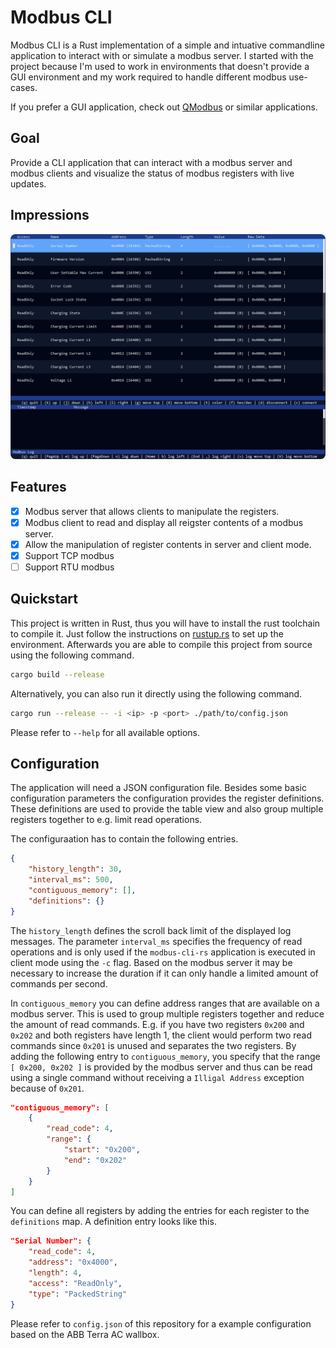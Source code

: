 # Modbus CLI

Modbus CLI is a Rust implementation of a simple and intuative commandline application to interact with or simulate a modbus server. I started with the project because I'm used to work in environments that doesn't provide a GUI environment and my work required to handle different modbus use-cases.

If you prefer a GUI application, check out [QModbus](https://github.com/ed-chemnitz/qmodbus/) or similar applications.

## Goal

Provide a CLI application that can interact with a modbus server and modbus clients and visualize the status of modbus registers with live updates.

## Impressions

<p align="center">
    <p align="center">
        <img src="./img/modbus-cli-rs.png" style="border-radius: 8px">
    </p>
</p>

## Features

- [x] Modbus server that allows clients to manipulate the registers.
- [x] Modbus client to read and display all reigster contents of a modbus server.
- [x] Allow the manipulation of register contents in server and client mode.
- [x] Support TCP modbus
- [ ] Support RTU modbus

## Quickstart

This project is written in Rust, thus you will have to install the rust toolchain to compile it. Just follow the instructions on [rustup.rs](https://rustup.rs/)
to set up the environment. Afterwards you are able to compile this project from source using the following command.

```sh
cargo build --release
```

Alternatively, you can also run it directly using the following command.

```sh
cargo run --release -- -i <ip> -p <port> ./path/to/config.json
```

Please refer to `--help` for all available options.

## Configuration

The application will need a JSON configuration file. Besides some basic configuration parameters the configuration provides the register definitions.
These definitions are used to provide the table view and also group multiple registers together to e.g. limit read operations.

The configuraation has to contain the following entries.

```json
{
    "history_length": 30,
    "interval_ms": 500,
    "contiguous_memory": [],
    "definitions": {}
}
```

The `history_length` defines the scroll back limit of the displayed log messages. The parameter `interval_ms` specifies the frequency of read operations
and is only used if the `modbus-cli-rs` application is executed in client mode using the `-c` flag. Based on the modbus server it may be necessary to
increase the duration if it can only handle a limited amount of commands per second.

In `contiguous_memory` you can define address ranges that are available on a modbus server. This is used to group multiple registers together and
reduce the amount of read commands. E.g. if you have two registers `0x200` and `0x202` and both registers have length 1, the client would perform
two read commands since `0x201` is unused and separates the two registers. By adding the following entry to `contiguous_memory`, you specify that
the range `[ 0x200, 0x202 ]` is provided by the modbus server and thus can be read using a single command without receiving a `Illigal Address`
exception because of `0x201`.

```json
"contiguous_memory": [
    {
        "read_code": 4,
        "range": {
            "start": "0x200",
            "end": "0x202"
        }
    }
]
```

You can define all registers by adding the entries for each register to the `definitions` map. A definition entry looks like this.

```json
"Serial Number": {
    "read_code": 4,
    "address": "0x4000",
    "length": 4,
    "access": "ReadOnly",
    "type": "PackedString"
}
```

Please refer to `config.json` of this repository for a example configuration based on the ABB Terra AC wallbox.
